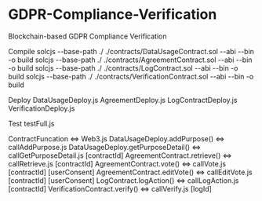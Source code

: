 # GDPR-Compliance-Verification
Blockchain-based GDPR Compliance Verification

Compile
solcjs --base-path ./  ./contracts/DataUsageContract.sol --abi --bin -o build
solcjs --base-path ./  ./contracts/AgreementContract.sol --abi --bin -o build
solcjs --base-path ./  ./contracts/LogContract.sol --abi --bin -o build
solcjs --base-path ./  ./contracts/VerificationContract.sol --abi --bin -o build

Deploy 
DataUsageDeploy.js
AgreementDeploy.js
LogContractDeploy.js
VerificationDeploy.js

Test
testFull.js

ContractFuncation <=> Web3.js
DataUsageDeploy.addPurpose() <=> callAddPurpose.js
DataUsageDeploy.getPurposeDetail() <=> callGetPurposeDetail.js [contractId]
AgreementContract.retrieve() <=> callRetrieve.js [contractId]
AgreementContract.vote() <=> callVote.js [contractId] [userConsent]
AgreementContract.editVote() <=> callEditVote.js [contractId] [userConsent]
LogContract.logAction() <=> callLogAction.js [contractId]
VerificationContract.verify() <=> callVerify.js [logId]